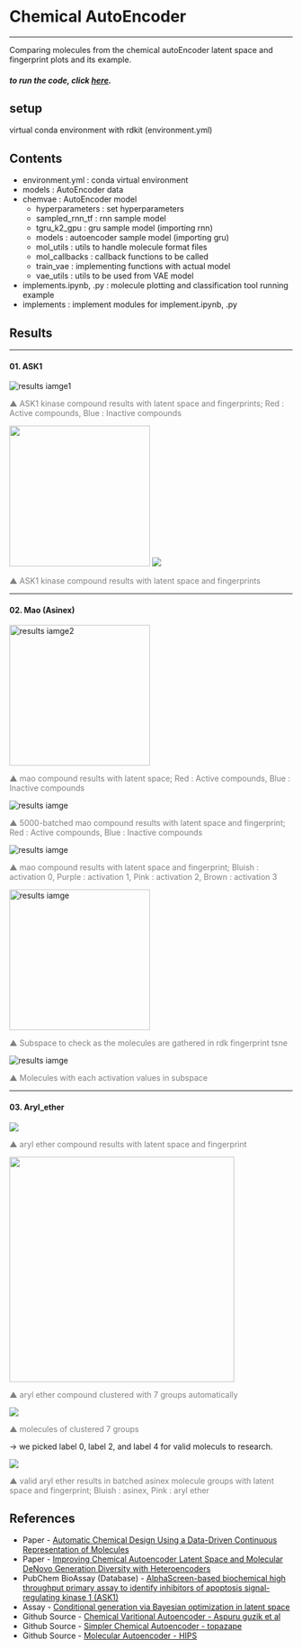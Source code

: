 # Chemical AutoEncoder
------
Comparing molecules from the chemical autoEncoder latent space and fingerprint plots
and its example.
##### to run the code, click [here](https://github.com/khhandrea/chemical-autoencoder/blob/main/implement.ipynb).

## setup
virtual conda environment with rdkit (environment.yml)

## Contents
- environment.yml : conda virtual environment
- models : AutoEncoder data
- chemvae : AutoEncoder model
  - hyperparameters : set hyperparameters
  - sampled_rnn_tf : rnn sample model
  - tgru_k2_gpu : gru sample model (importing rnn)
  - models : autoencoder sample model (importing gru)
  - mol_utils : utils to handle molecule format files
  - mol_callbacks : callback functions to be called
  - train_vae : implementing functions with actual model
  - vae_utils : utils to be used from VAE model
- implements.ipynb, .py : molecule plotting and classification tool running example
- implements : implement modules for implement.ipynb, .py

## Results

-----

#### 01. ASK1
<img src="./results/ask1_output.png" alt="results iamge1"/>

<span style="color:gray">▲ ASK1 kinase compound results with latent space and fingerprints; Red : Active compounds, Blue : Inactive compounds</span>

<img src="./results/ask1_latent_output.png" width=250/>

<img src="./results/ask1_molecules.png"/>

<span style="color:gray">▲ ASK1 kinase compound results with latent space and fingerprints</span>

-----

#### 02. Mao (Asinex)
<img src="./results/mao_output.png" alt="results iamge2" height=250/>

<span style="color:gray">▲ mao compound results with latent space; Red : Active compounds, Blue : Inactive compounds</span>

<img src="./results/mao_batched_output.png" alt="results iamge"/>

<span style="color:gray">▲ 5000-batched mao compound results with latent space and fingerprint; Red : Active compounds, Blue : Inactive compounds</span>

<img src="./results/mao_vanila_latent_output.png" alt="results iamge"/>

<span style="color:gray">▲ mao compound results with latent space and fingerprint; Bluish : activation 0, Purple : activation 1, Pink : activation 2, Brown : activation 3</span>

<img src="./results/mao_vanila_rdk_output.png" alt="results iamge" height=250/>

<span style="color:gray">▲ Subspace to check as the molecules are gathered in rdk fingerprint tsne</span>

<img src="./results/mao_molecules.png" alt="results iamge"/>

<span style="color:gray">▲ Molecules with each activation values in subspace</span>

-----

#### 03. Aryl_ether
<img src="./results/aryl_output.png"/>

<span style="color:gray">▲ aryl ether compound results with latent space and fingerprint</span>

<img src="./results/aryl_MACCSKeys_cluster.png" width=400/>

<span style="color:gray">▲ aryl ether compound clustered with 7 groups automatically</span>

<img src="./results/aryl_molecules.png"/>

<span style="color:gray">▲ molecules of clustered 7 groups</span>

→ we picked label 0, label 2, and label 4 for valid moleculs to research.

<img src="./results/aryl_in_asinex_output.png"/>

<span style="color:gray">▲ valid aryl ether results in batched asinex molecule groups with latent space and fingerprint; Bluish : asinex, Pink : aryl ether</span>

## References
* Paper - [Automatic Chemical Design Using a Data-Driven Continuous Representation of Molecules](https://pubs.acs.org/doi/abs/10.1021/acscentsci.7b00572)
* Paper - [Improving Chemical Autoencoder Latent Space and Molecular DeNovo Generation Diversity with Heteroencoders](https://www.ncbi.nlm.nih.gov/pmc/articles/PMC6316879/)
* PubChem BioAssay (Database) - [AlphaScreen-based biochemical high throughput primary assay to identify inhibitors of apoptosis signal-regulating kinase 1 (ASK1)](https://pubchem.ncbi.nlm.nih.gov/bioassay/1159602)
* Assay - [Conditional generation via Bayesian optimization in latent space](http://krasserm.github.io/2018/04/07/latent-space-optimization/)
* Github Source - [Chemical Varitional Autoencoder - Aspuru guzik et al](https://github.com/aspuru-guzik-group/chemical_vae)
* Github Source - [Simpler Chemical Autoencoder - topazape](https://github.com/topazape/molecular-VAE)
* Github Source - [Molecular Autoencoder - HIPS](https://github.com/HIPS/molecule-autoencoder)